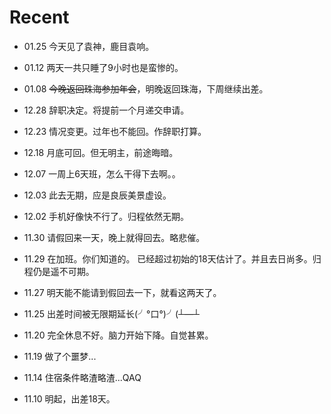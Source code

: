 Recent
======

- 01.25 今天见了袁神，鹿目袁响。

- 01.12 两天一共只睡了9小时也是蛮惨的。

- 01.08 ~~今晚返回珠海参加年会~~，明晚返回珠海，下周继续出差。

- 12.28 辞职决定。将提前一个月递交申请。

- 12.23 情况变更。过年也不能回。作辞职打算。

- 12.18 月底可回。但无明主，前途晦暗。

- 12.07 一周上6天班，怎么干得下去啊。。

- 12.03 此去无期，应是良辰美景虚设。

- 12.02 手机好像快不行了。归程依然无期。

- 11.30 请假回来一天，晚上就得回去。略悲催。

- 11.29 在加班。你们知道的。
已经超过初始的18天估计了。并且去日尚多。归程仍是遥不可期。

- 11.27 明天能不能请到假回去一下，就看这两天了。

- 11.25 出差时间被无限期延长(╯°口°)╯(┴—┴

- 11.20 完全休息不好。脑力开始下降。自觉甚累。

- 11.19 做了个噩梦...

- 11.14 住宿条件略渣略渣...QAQ

- 11.10 明起，出差18天。
